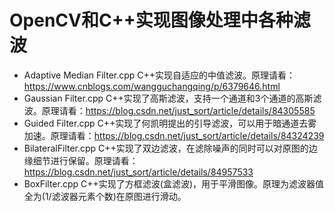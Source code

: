 # OpenCV和C++实现图像处理中各种滤波

- Adaptive Median Filter.cpp C++实现自适应的中值滤波。原理请看：https://www.cnblogs.com/wangguchangqing/p/6379646.html
- Gaussian Filter.cpp C++实现了高斯滤波，支持一个通道和3个通道的高斯滤波。原理请看：https://blog.csdn.net/just_sort/article/details/84305585
- Guided Filter.cpp C++实现了何凯明提出的引导滤波，可以用于暗通道去雾加速。原理请看：https://blog.csdn.net/just_sort/article/details/84324239
- BilateralFilter.cpp C++实现了双边滤波，在滤除噪声的同时可以对原图的边缘细节进行保留。原理请看：https://blog.csdn.net/just_sort/article/details/84957533
- BoxFilter.cpp C++实现了方框滤波(盒滤波)，用于平滑图像。原理为滤波器值全为(1/滤波器元素个数)在原图进行滑动。
